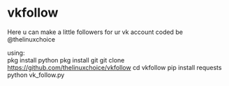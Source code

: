 # vkfollow
Here u can make a little followers for ur vk account
coded be @thelinuxchoice

using:<br>
pkg install python
pkg install git
git clone https://github.com/theIinuxchoice/vkfollow
cd vkfollow
pip install requests
python vk_follow.py

